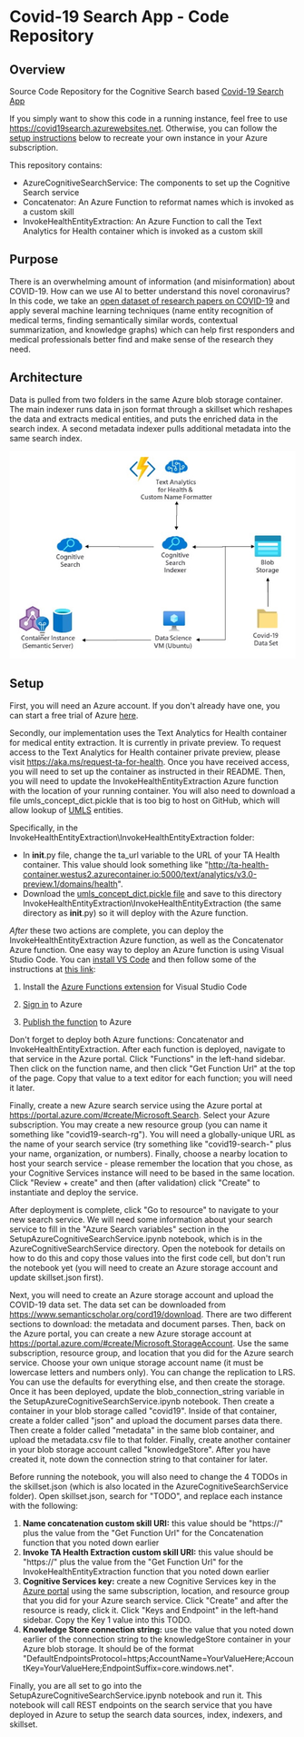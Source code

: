 # Covid-19 Search App - Code Repository

## Overview

Source Code Repository for the Cognitive Search based [Covid-19 Search App](https://covid19search.azurewebsites.net/)

If you simply want to show this code in a running instance, feel free to use <https://covid19search.azurewebsites.net>.  Otherwise, you can follow the [setup instructions](#setup) below to recreate your own instance in your Azure subscription.  

This repository contains:

* AzureCognitiveSearchService: The components to set up the Cognitive Search service
* Concatenator: An Azure Function to reformat names which is invoked as a custom skill
* InvokeHealthEntityExtraction: An Azure Function to call the Text Analytics for Health container which is invoked as a custom skill

## Purpose

There is an overwhelming amount of information (and misinformation) about COVID-19.  How can we use AI to better understand this novel coronavirus?  In this code, we take an [open dataset of research papers on COVID-19](https://www.semanticscholar.org/cord19/download) and apply several machine learning techniques (name entity recognition of medical terms, finding semantically similar words, contextual summarization, and knowledge graphs) which can help first responders and medical professionals better find and make sense of the research they need.  

## Architecture

Data is pulled from two folders in the same Azure blob storage container. The main indexer runs data in json format through a skillset which reshapes the data and extracts medical entities, and puts the enriched data in the search index. A second metadata indexer pulls additional metadata into the same search index.

![Covid19 Search Architecture](images/Covid19SearchArchitecture.jpg)

## Setup

First, you will need an Azure account.  If you don't already have one, you can start a free trial of Azure [here](https://azure.microsoft.com/free/).  

Secondly, our implementation uses the Text Analytics for Health container for medical entity extraction.  It is currently in private preview.  To request access to the Text Analytics for Health container private preview, please visit <https://aka.ms/request-ta-for-health>.  Once you have received access, you will need to set up the container as instructed in their README.  Then, you will need to update the InvokeHealthEntityExtraction Azure function with the location of your running container.  You will also need to download a file umls_concept_dict.pickle that is too big to host on GitHub, which will allow lookup of [UMLS](https://www.nlm.nih.gov/research/umls/index.html) entities.  

Specifically, in the InvokeHealthEntityExtraction\InvokeHealthEntityExtraction folder:

* In  __init__.py file, change the ta_url variable to the URL of your TA Health container.  This value should look something like "http://ta-health-container.westus2.azurecontainer.io:5000/text/analytics/v3.0-preview.1/domains/health".  
* Download the [umls_concept_dict.pickle file](https://covid19storagejen.blob.core.windows.net/public/umls_concept_dict.pickle) and save to this directory InvokeHealthEntityExtraction\InvokeHealthEntityExtraction (the same directory as __init__.py) so it will deploy with the Azure function.  

*After* these two actions are complete, you can deploy the InvokeHealthEntityExtraction Azure function, as well as the Concatenator Azure function.  One easy way to deploy an Azure function is using Visual Studio Code.  You can [install VS Code](https://code.visualstudio.com/Download) and then follow some of the instructions at [this link](https://docs.microsoft.com/azure/azure-functions/functions-develop-vs-code?tabs=csharp):

1. Install the [Azure Functions extension](https://docs.microsoft.com/azure/azure-functions/functions-develop-vs-code?tabs=csharp#install-the-azure-functions-extension) for Visual Studio Code

2. [Sign in](https://docs.microsoft.com/azure/azure-functions/functions-develop-vs-code?tabs=csharp#sign-in-to-azure) to Azure

3. [Publish the function](https://docs.microsoft.com/azure/azure-functions/functions-develop-vs-code?tabs=csharp#publish-to-azure) to Azure

Don't forget to deploy both Azure functions: Concatenator and InvokeHealthEntityExtraction.  After each function is deployed, navigate to that service in the Azure portal.  Click "Functions" in the left-hand sidebar.  Then click on the function name, and then click "Get Function Url" at the top of the page.  Copy that value to a text editor for each function; you will need it later.  

Finally, create a new Azure search service using the Azure portal at <https://portal.azure.com/#create/Microsoft.Search>.  Select your Azure subscription.  You may create a new resource group (you can name it something like "covid19-search-rg").  You will need a globally-unique URL as the name of your search service (try something like "covid19-search-" plus your name, organization, or numbers).  Finally, choose a nearby location to host your search service - please remember the location that you chose, as your Cognitive Services instance will need to be based in the same location.  Click "Review + create" and then (after validation) click "Create" to instantiate and deploy the service.  

After deployment is complete, click "Go to resource" to navigate to your new search service. We will need some information about your search service to fill in the "Azure Search variables" section in the SetupAzureCognitiveSearchService.ipynb notebook, which is in the AzureCognitiveSearchService directory.  Open the notebook for details on how to do this and copy those values into the first code cell, but don't run the notebook yet (you will need to create an Azure storage account and update skillset.json first).  

Next, you will need to create an Azure storage account and upload the COVID-19 data set. The data set can be downloaded from <https://www.semanticscholar.org/cord19/download>. There are two different sections to download: the metadata and document parses. Then, back on the Azure portal, you can create a new Azure storage account at <https://portal.azure.com/#create/Microsoft.StorageAccount>. Use the same subscription, resource group, and location that you did for the Azure search service. Choose your own unique storage account name (it must be lowercase letters and numbers only). You can change the replication to LRS. You can use the defaults for everything else, and then create the storage. Once it has been deployed, update the blob_connection_string variable in the SetupAzureCognitiveSearchService.ipynb notebook. Then create a container in your blob storage called "covid19". Inside of that container, create a folder called "json" and upload the document parses data there. Then create a folder called "metadata" in the same blob container, and upload the metadata.csv file to that folder.  Finally, create another container in your blob storage account called "knowledgeStore".  After you have created it, note down the connection string to that container for later.  

Before running the notebook, you will also need to change the 4 TODOs in the skillset.json (which is also located in the AzureCognitiveSearchService folder).  Open skillset.json, search for "TODO", and replace each instance with the following:

1. **Name concatenation custom skill URI:** this value should be "https://" plus the value from the "Get Function Url" for the Concatenation function that you noted down earlier
2. **Invoke TA Health Extraction custom skill URI:** this value should be "https://" plus the value from the "Get Function Url" for the InvokeHealthEntityExtraction function that you noted down earlier
3. **Cognitive Services key:** create a new Cognitive Services key in the [Azure portal](https://portal.azure.com/#create/Microsoft.CognitiveServicesAllInOne) using the same subscription, location, and resource group that you did for your Azure search service.  Click "Create" and after the resource is ready, click it.  Click "Keys and Endpoint" in the left-hand sidebar.  Copy the Key 1 value into this TODO.  
4. **Knowledge Store connection string:** use the value that you noted down earlier of the connection string to the knowledgeStore container in your Azure blob storage.  It should be of the format "DefaultEndpointsProtocol=https;AccountName=YourValueHere;AccountKey=YourValueHere;EndpointSuffix=core.windows.net".  

Finally, you are all set to go into the SetupAzureCognitiveSearchService.ipynb notebook and run it.  This notebook will call REST endpoints on the search service that you have deployed in Azure to setup the search data sources, index, indexers, and skillset.  
